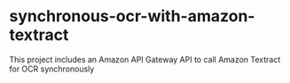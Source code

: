 # synchronous-ocr-with-amazon-textract
This project includes an Amazon API Gateway API to call Amazon Textract for OCR synchronously 
